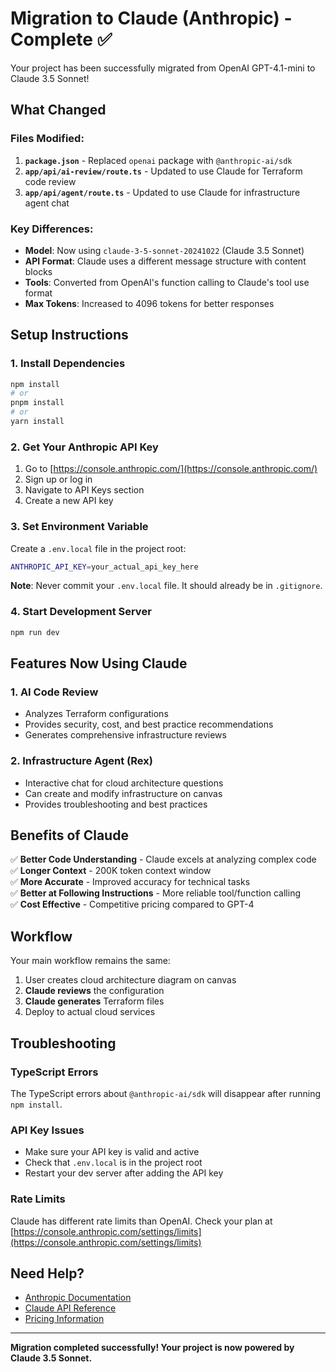 # Migration to Claude (Anthropic) - Complete ✅

Your project has been successfully migrated from OpenAI GPT-4.1-mini to Claude 3.5 Sonnet!

## What Changed

### Files Modified:
1. **`package.json`** - Replaced `openai` package with `@anthropic-ai/sdk`
2. **`app/api/ai-review/route.ts`** - Updated to use Claude for Terraform code review
3. **`app/api/agent/route.ts`** - Updated to use Claude for infrastructure agent chat

### Key Differences:
- **Model**: Now using `claude-3-5-sonnet-20241022` (Claude 3.5 Sonnet)
- **API Format**: Claude uses a different message structure with content blocks
- **Tools**: Converted from OpenAI's function calling to Claude's tool use format
- **Max Tokens**: Increased to 4096 tokens for better responses

## Setup Instructions

### 1. Install Dependencies
```bash
npm install
# or
pnpm install
# or
yarn install
```

### 2. Get Your Anthropic API Key
1. Go to [https://console.anthropic.com/](https://console.anthropic.com/)
2. Sign up or log in
3. Navigate to API Keys section
4. Create a new API key

### 3. Set Environment Variable
Create a `.env.local` file in the project root:
```bash
ANTHROPIC_API_KEY=your_actual_api_key_here
```

**Note**: Never commit your `.env.local` file. It should already be in `.gitignore`.

### 4. Start Development Server
```bash
npm run dev
```

## Features Now Using Claude

### 1. **AI Code Review** 
- Analyzes Terraform configurations
- Provides security, cost, and best practice recommendations
- Generates comprehensive infrastructure reviews

### 2. **Infrastructure Agent (Rex)**
- Interactive chat for cloud architecture questions
- Can create and modify infrastructure on canvas
- Provides troubleshooting and best practices

## Benefits of Claude

✅ **Better Code Understanding** - Claude excels at analyzing complex code  
✅ **Longer Context** - 200K token context window  
✅ **More Accurate** - Improved accuracy for technical tasks  
✅ **Better at Following Instructions** - More reliable tool/function calling  
✅ **Cost Effective** - Competitive pricing compared to GPT-4

## Workflow

Your main workflow remains the same:
1. User creates cloud architecture diagram on canvas
2. **Claude reviews** the configuration
3. **Claude generates** Terraform files
4. Deploy to actual cloud services

## Troubleshooting

### TypeScript Errors
The TypeScript errors about `@anthropic-ai/sdk` will disappear after running `npm install`.

### API Key Issues
- Make sure your API key is valid and active
- Check that `.env.local` is in the project root
- Restart your dev server after adding the API key

### Rate Limits
Claude has different rate limits than OpenAI. Check your plan at [https://console.anthropic.com/settings/limits](https://console.anthropic.com/settings/limits)

## Need Help?

- [Anthropic Documentation](https://docs.anthropic.com/)
- [Claude API Reference](https://docs.anthropic.com/en/api/messages)
- [Pricing Information](https://www.anthropic.com/pricing)

---

**Migration completed successfully! Your project is now powered by Claude 3.5 Sonnet.**
